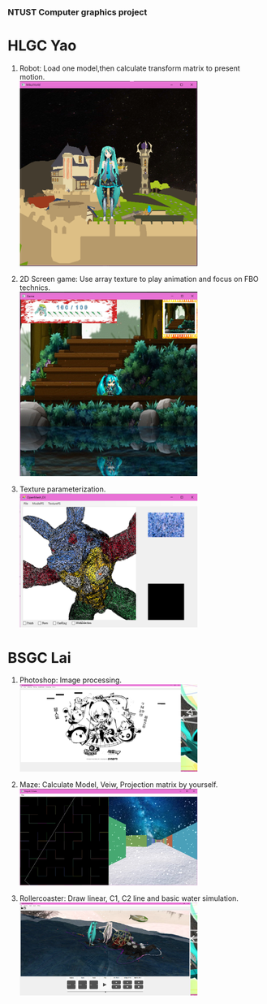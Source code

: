 ### NTUST Computer graphics project
# HLGC Yao
1. Robot: Load one model,then calculate transform matrix to present motion.<br/>
<img src="Yaop1.png" alt="vanilla" width="350"><br/>

2. 2D Screen game: Use array texture to play animation and focus on FBO technics.<br/>
<img src="Yaop2.png" alt="vanilla" width="350"><br/>

3. Texture parameterization.<br/>
<img src="Yaop3.png" alt="vanilla" width="350"><br/>

# BSGC Lai
1. Photoshop: Image processing.<br/>
<img src="Laip1.png" alt="vanilla" width="350"><br/>

2. Maze: Calculate Model, Veiw, Projection matrix by yourself.<br/>
<img src="Laip2.png" alt="vanilla" width="350"><br/>

3. Rollercoaster: Draw linear, C1, C2 line and basic water simulation.<br/>
<img src="Laip3.png" alt="vanilla" width="350"><br/>